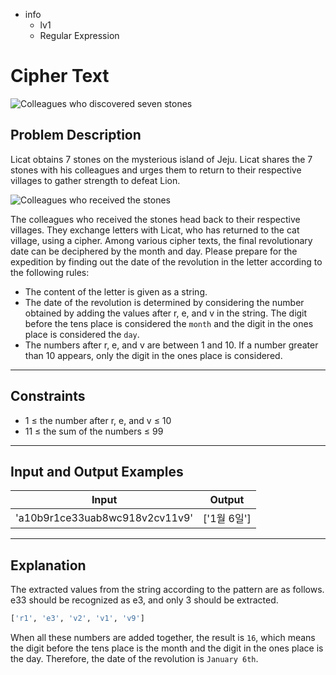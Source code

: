 - info
    - lv1
    - Regular Expression

# Cipher Text
![Colleagues who discovered seven stones](./2_1.webp)

## Problem Description
Licat obtains 7 stones on the mysterious island of Jeju. Licat shares the 7 stones with his colleagues and urges them to return to their respective villages to gather strength to defeat Lion.

![Colleagues who received the stones](./2_2.webp)

The colleagues who received the stones head back to their respective villages. They exchange letters with Licat, who has returned to the cat village, using a cipher. Among various cipher texts, the final revolutionary date can be deciphered by the month and day. Please prepare for the expedition by finding out the date of the revolution in the letter according to the following rules:

- The content of the letter is given as a string.
- The date of the revolution is determined by considering the number obtained by adding the values after r, e, and v in the string. The digit before the tens place is considered the `month` and the digit in the ones place is considered the `day`.
- The numbers after r, e, and v are between 1 and 10. If a number greater than 10 appears, only the digit in the ones place is considered.


---

## Constraints

- 1 ≤ the number after r, e, and v ≤ 10
- 11 ≤ the sum of the numbers ≤ 99

---

## Input and Output Examples

| Input                                  | Output  |
| ---------------------------------------- | ------- |
| 'a10b9r1ce33uab8wc918v2cv11v9'          | ['1월 6일'] |

---

## Explanation

The extracted values from the string according to the pattern are as follows. e33 should be recognized as e3, and only 3 should be extracted.

```py
['r1', 'e3', 'v2', 'v1', 'v9']
```

When all these numbers are added together, the result is `16`, which means the digit before the tens place is the month and the digit in the ones place is the day. Therefore, the date of the revolution is `January 6th`.
